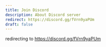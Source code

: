 ```yaml
---
title: Join Discord
description: About Discord server
redirect: https://discord.gg/fVrn9yaPUm
draft: false
---
```


<!-- 一時的にDiscordへの招待を中止しています。開発は継続しており、しばらくしたら再開しますのでお待ちください！ -->

<!-- Inviting new members to the Discord server is temporarily suspended.  
Development is still ongoing, and we hope to resume inviting new members soon! -->

redirecting to https://discord.gg/fVrn9yaPUm
